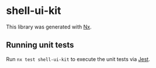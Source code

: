 # shell-ui-kit

This library was generated with [Nx](https://nx.dev).

## Running unit tests

Run `nx test shell-ui-kit` to execute the unit tests via [Jest](https://jestjs.io).
